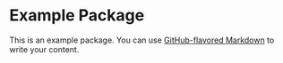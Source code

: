 # Example Package

This is an example package. You can use
[GitHub-flavored Markdown](https://guides.github.com/features/mastering-markdown/)
to write your content.
